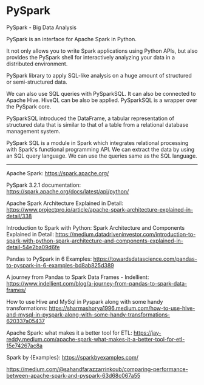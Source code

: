 # PySpark
PySpark - Big Data Analysis

PySpark is an interface for Apache Spark in Python. 

It not only allows you to write Spark applications using Python APIs, but also provides the PySpark shell for interactively analyzing your data in a distributed environment.

PySpark library to apply SQL-like analysis on a huge amount of structured or semi-structured data. 

We can also use SQL queries with PySparkSQL. It can also be connected to Apache Hive. HiveQL can be also be applied. PySparkSQL is a wrapper over the PySpark core.

PySparkSQL introduced the DataFrame, a tabular representation of structured data that is similar to that of a table from a relational database management system.

PySpark SQL is a module in Spark which integrates relational processing with Spark's functional programming API. We can extract the data by using an SQL query language. We can use the queries same as the SQL language.

-------------
Apache Spark: https://spark.apache.org/ 

PySpark 3.2.1 documentation: https://spark.apache.org/docs/latest/api/python/

Apache Spark Architecture Explained in Detail: https://www.projectpro.io/article/apache-spark-architecture-explained-in-detail/338

Introduction to Spark with Python: Spark Architecture and Components Explained in Detail: https://medium.datadriveninvestor.com/introduction-to-spark-with-python-spark-architecture-and-components-explained-in-detail-54e2ba09d6fe

Pandas to PySpark in 6 Examples: https://towardsdatascience.com/pandas-to-pyspark-in-6-examples-bd8ab825d389

A journey from Pandas to Spark Data Frames - Indellient: https://www.indellient.com/blog/a-journey-from-pandas-to-spark-data-frames/

How to use Hive and MySql in Pyspark along with some handy transformations: https://sharmashorya1996.medium.com/how-to-use-hive-and-mysql-in-pyspark-along-with-some-handy-transformations-620337a05437

Apache Spark: what makes it a better tool for ETL: https://jay-reddy.medium.com/apache-spark-what-makes-it-a-better-tool-for-etl-15e74267ac8a

Spark by {Examples}: https://sparkbyexamples.com/

https://medium.com/@sahandfarazzarrinkoub/comparing-performance-between-apache-spark-and-pyspark-63d68c067a55
